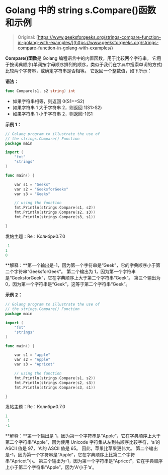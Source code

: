 # Golang 中的 string s.Compare()函数和示例

> Original: [https://www.geeksforgeeks.org/strings-compare-function-in-golang-with-examples/](https://www.geeksforgeeks.org/strings-compare-function-in-golang-with-examples/)

**Compare()函数**是 Golang 编程语言中的内置函数，用于比较两个字符串。 它用于按词典顺序(单词按字母顺序排列的顺序，类似于我们在字典中搜索单词的方式)比较两个字符串，或确定字符串是否相等。 它返回一个整数值，如下所示：

**语法：**

```go
func Compare(s1, s2 string) int
```

*   如果字符串相等，则返回 0(S1==S2)
*   如果字符串 1 大于字符串 2，则返回 1(S1>S2)
*   如果字符串 1 小于字符串 2，则返回-1(S1

**示例 1：**

```go
// Golang program to illustrate the use of
// the strings.Compare() Function
package main

import (
    "fmt"
    "strings"
)

func main() {

    var s1 = "Geeks"
    var s2 = "GeeksforGeeks"
    var s3 = "Geeks"

    // using the function
    fmt.Println(strings.Compare(s1, s2))
    fmt.Println(strings.Compare(s2, s3))
    fmt.Println(strings.Compare(s3, s1))

}
```

发帖主题：Re：Колибри0.7.0

```go
-1
1
0

```

**解释：**第一个输出是-1，因为第一个字符串是“Geek”，它的字典顺序小于第二个字符串“GeeksforGeek”。 第二个输出为 1，因为第一个字符串是“GeeksforGeek”，它在字典顺序上大于第二个字符串“Geek”。 第三个输出为 0，因为第一个字符串是“Geek”，这等于第二个字符串“Geek”。

**示例 2：**

```go
// Golang program to illustrate the use of
// the strings.Compare() Function
package main

import (
    "fmt"
    "strings"
)

func main() {

    var s1 = "apple"
    var s2 = "Apple"
    var s3 = "Apricot"

    // using the function
    fmt.Println(strings.Compare(s1, s2))
    fmt.Println(strings.Compare(s2, s3))
    fmt.Println(strings.Compare(s3, s1))

}
```

发帖主题：Re：Колибри0.7.0

```go
1
-1
-1

```

**解释：**第一个输出是 1，因为第一个字符串是“Apple”，它在字典顺序上大于第二个字符串“Apple”，因为使用 Unicode 字符集从左到右顺序比较字符，‘a’的 ASCII 值是 97，‘A’的 ASCII 值是 65。 因此，苹果比苹果更伟大。
第二个输出是-1，因为第一个字符串是“Apple”，它在字典顺序上比第二个字符串“Apricot”小。 第三个输出为-1，因为第一个字符串是“Apricot”，它在字典顺序上小于第二个字符串“Apple”，因为‘A’小于‘a’。